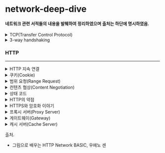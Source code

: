 # network-deep-dive
#### 네트워크 관련 서적들의 내용을 발췌하여 정리하였으며 출처는 하단에 명시하였음.

<details>
<summary>TCP(Transfer Control Protocol)</summary>

TCP는 트랜스포트 계층에 해당하며 신뢰성 있는 바이트 스트림 서비스를 제공 한다. 바이트 스트림 서비스란 용량이 큰 데이터를 보내기 쉽게 TCP 세그먼트라고 하는 단위 패킷으로 작게 분해하여 관리하는 것을 말한다. 결국 TCP는 대용량의 데이터를 작게 분해해서 보내고, 정확하게 도착했는지 확인하는 역할을 담당한다.

</details>

<details>
<summary>3-way handshaking</summary>

TCP는 상대방에게 정확하게 데이터를 보내기 위해 3-way handshaking 방법을 사용하는데, 이 방법은 패킷을 보내고 바로 끝내는 것이 아니라 보내졌는지 여부를 'SYN', 'ACK' 이라는 TCP 플래그를 사용하여 확인한다.

SYN 패킷 전송(송신 측) > SYN/ACK 패킷 전송(수신 측) > ACK 전송(송신 측)

만약 핸드셰이킹 과정에서 도중에 통신이 끈헝지면 TCP는 같은 수순으로 패킷을 재전송한다.

</details>

### HTTP
<hr>
<details>
<summary>HTTP 지속 연결</summary>

HTTP 초기 버전에서는 HTTP 통신을 한 번 할때마다 TCP에 의해 연결과 접속을 종료할 필요가 있었다. 초기 당시의 통신에서는 작은 사이즈의 텍스트를 보내는 정도여서 문제가 없었다.

하지만 요청한 하나의 HTML에 여러 이미지가 포함되어 있는 경우 HTTP 요청 시에 HTML 문서에 포함되어 있는 이미지를 획득하기 위해서 내부 이미지만큼의 리퀘스트를 송신하는데, 그때마다 TCP 연결/종료가 발생하여 불필요한 통신량이 생긴다. HTTP/1.0 이후에 지속 연결(Persistent Connections)이라는 방법이 고안되었는데, 이는 한 쪽이 명시적으로 연결을 종료하지 않는 이상 TCP 연결을 계속 유지한다.

이러한 지속 연결 방식을 통해, 여러 리퀘스트를 보낼 수 있도록 HTTP pipelining 이 가능해지는데, 이전에는 요청 후에 응답을 기다려야 했다면 이제는 요청 후에도 수신을 기다리지않고 바로 다음 리퀘스트를 보낼 수 있게 된다.
</details>

<details>
<summary>쿠키(Cookie)</summary>

HTTP는 stateless 프로토콜이기 때문에 과거의 상태를 관리하지 않아 서버의 CPU나 메모리 같은 리소스의 소비를 억제할 수 있고 단순함으로 다양한 곳에서 이용할 수 있다.

무상태의 단점(인증 등의 관리)를 보안하기 위해 쿠키라는 시스템이 도입되었는데, 쿠키라는 헤더 필드를 통해 상태를 관리할 수 있다.

쿠키는 HTTP/1.1의 사양인 RFC2616에 포함된 것은 아니다.

한번 서버에 송출한 클라이언트의 쿠키는 서버에서 명시적으로 삭젷나느 방법은 없고, 유효 기간이 지났따면 쿠키를 덮어쓰는 것으로 실질적은 클라이언트 측의 쿠키를 삭제한다. Expires 속성을 생략하면 브라우저 세션이 유지되는 경우에만 유효하다.

</details>

<details>
<summary>범위 요청(Range Request)</summary>

대용량의 이미지와 데이터를 다운로드 중에 커넥션이 끊어지게 되면 처음부터 다시 다운로드 해야 한다. 이런 문제를 해결하기 위해 resume 기능을 통해 이전에 다운로드를 한 곳에서부터 다운로드를 재개할 수 있는데, 엔티티의 범위를 지정해서 다운로드 할 필요가 있다. 이 같이 범위를 지정해서 요청 하는 것을 Range Request 라고 한다.

</details>

<details>
<summary>컨텐츠 협상(Content Negotiation)</summary>

클라이언트에 더욱 적합한 리소스를 제공하기 위한 구조이다. 영어판 브라우저에서는 Google 영문 페이지를, 한국판 브라우저에서는 Google 한국어 페이지를 응답하는 것이 예시이다.

컨텐츠 협상은 Accept-Charset, Accept-Encoding, Accept-Language 등의 리퀘스트 헤더 필드를 통해 판단한다. 서버 측에서 협상하는 서버 구동형, 클라이언트 측에서 협상하는 에이전트 구동형, 혼합형인 transparent 형이 있따.

</details>

<details>
<summary>상태 코드</summary>

HTTP의 응답에는 결과가 어떻게 처리되었는지 알려주는 상태 코드가 있다. 그 구성은 아래와 같다.

* 1xx(Informational) - 리퀘스트를 받아들여 처리중
* 2xx(Success) - 리퀘스트를 정상적으로 처리했음
  * 200(OK)
  * 204(No Content) - 처리에 성공했지만 응답에 엔티티 바디를 포함하지 않음
  * 206(Partial Content) - Range Request 에 의해 서버가 부분적 리퀘스트를 받았음
* 3xx(Redirection) - 리퀘스트를 완료하기 위해서 추가 동작이 필요
  * 300번대 리스폰드 코드가 되돌아 오면 대부분의 브라우저에서는 리퀘스트를 자동적으로 재송신하도록 되어 있음
* 4xx(Client Error) - 서버가 리퀘스트를 이해할 수 없음
  * 400(Bad Request) - 리퀘스트 구문이 잘못 되었음
  * 401(UnAuthorized) - 인증 실패
  * 403(Forbidden) - 인가 실패
  * 404(Not Found) - 리소스가 서버 상에 없음
* 5xx(Server Error) - 서버가 리퀘스트 처리 실패
  * 500(Internal Server Error) - 서버에서 리퀘스트를 처리 중에 에러가 발생 했음
  * 503(Service Unavailable) - 일시적으로 서버가 과부하 상태이거나 점검 중

**하지만 상태 코드가 현재 상황과 불일치 할 수도 있다. 상태 코드의 대부분은 유저가 다른 내용을 알기 어렵게 되어 있기 때문이다.**

</details>

<details>
<summary>HTTP의 약점</summary>

* HTTP의 요청과 응답 내용은 HTTP 자신을 암호화하는 기능은 없기 때문에 통신 전체가 암호화 되지는 않는다. 즉, 도청이 가능하다. 암호화되지 않은 통신이 약점인 이유는 TCP/IP 구조의 통신 내용은 전부 통신 경로의 도중에 엿볼 수 있기 때문이다. 암호화하더라도 암호화된 메세지 자체는 확인할 수 있다.
* 통신 상대를 확인하지 않기 때문에 위장이 가능하다
* 누구나 요청할 수 있다(Ddos)
* 발신된 요청과 응답이 수신한 요청과 응답과 같은지 아닌지 확인할 수 없다(Man-in-the-Middle Attack)

이러한 약점들을 보완하기 위해 **HTTPS**를 사용한다.
</details>

<details>
<summary>HTTPS와 암호화 이야기</summary>

HTTP에는 암호화 구조가 없지만 SSL(Secure Socket Layer)이나 TLS(Transport Layer Security)라는 다른 프로토콜을 조합함으로써 HTTP의 통신 내용을 암호화할 수 있다. SSL 등을 이용해 안전한 통신로를 확립하고 나서 그 통신로를 사용해 HTTP 통신을 한다. SSL을 조합한 HTTP를 HTTPS 라고 한다.

HTTP에서는 통신 상대를 확인할 수 없지만 SSL은 상대를 확인할 수 있다. SSL은 암호화 뿐만 아니라 상대를 확인하는 수단으로 증명서를 제공하고 있다. 클라이언트가 통신을 개시할 때 서버의 증명서를 확인하여 상대를 확인한다.

HTTPS는 HTTP + 암호화 + 인증 + 완전성 보호(요청의 정확성)을 합친 것이다. HTTPS는 새로운 애플리케이션 계층의 프로토콜은 아니고, HTTP 통신의 소켓 부분을 SSL 혹은 TLS 프로토콜로 대체하는 방식으로 구현된다. 보통 HTTP는 직접 TCP와 통신하지만 SSL을 사용하는 경우에는 HTTP는 SSL과 통신하고 SSL이 TCP와 통신한다.

암호화와 복호화에 하나의 키를 사용하는 방식을 공통키라고 부른다. 하지만 공격자에게 키를 빼앗기게 되면 보안의 큰 허점이 생긴다. 이 때문에 공개키 암호화 방식이 생겼다. 공개키를 통해 암호화하고 복호화할 때는 비밀키를 이용하는 방식이다.

HTTPS는 공통키 암호화와 공개키 암호화의 양쪽 성질을 가진 하이브리드 암호 시스템을 사용한다. 키를 교환하는 곳에서는 공개키 암호화를, 그 후의 통신에서 메세지를 교환할 때는 공통키 암호화(단순하지만 처리 속도가 빠름)를 사용한다.

하지만 공개키의 문제점은, 공개키가 진짜인지 아닌지를 증명할 수 없다는 것이다. 이 문제를 해결 하기 위해 인증 기관(CA:Certificate Authority)과 CA가 발행하는 공개키 증명서가 이용되고 있다. CA는 아래와 같이 이용된다.

서버의 운영자가 CA에 공개키 제출 > CA는 공개키에 디지털 서명을 하여 공개키 생성 > 공개키 인증서에 공개키를 담음 > 서버는 해당 공개키 인증서를 클라이언트에 보내고 공개키 암호로 통신(*인증기관의 공개키는 사전에 브라우저에 내장되어 있음*) 

OpenSSL 등의 소프트웨어를 사용하면 누구든지 인증 기관을 구축하여 서버 증명서를 발행할 수 있지만, 이는 아무런 구실을 못하며 쓸모가 없다. '나야 나' 증명서를 사용하더라도 SSL로 암호화되고 있기 때문에 통신은 안전하다는 설명을 가끔 볼 수 있는데, 통신은 암호화되어 있어도 위장하고 있는 가짜 서버와 통신하고 있을 가능성이 있따.

HTTPS에도 문제는 있는데, 바로 SSL을 사용하면 서버,클라이언트 모두 암호화와 복호화 처리가 필요하여 CPU나 메모리 등의 리소스를 소비하기 때문에 처리가 늦어진다는 것이다. 네트워크의 부하는 HTTP를 사용하는 경우에 비해 2배에서 100배까지도 느려진다.
</details>

<details>
<summary>프록시 서버(Proxy Server)</summary>

프록시 서버는 서버와 클라이언트의 양쪽 역할을 하는 중계 서버로, 클라이언트로부터의 리퀘스트를 서버에 전송하고, 서버로부터의 리스폰스를 클라이언트에게 전송한다.

HTTP 통신에서 프록시 서버를 여러 대 경유하는 것도 가능한데, 이럴 때에는 Via 헤드 필드에 경유한 호스트 정보를 추가해야 한다.

프록시 서버를 경유하는 이유는 캐시를 사용해서 네트워크 대역 등을 효율적으로 사용하거나 조직 내에 특정 웹 사이트에 대한 액세스 제한, 액세스 로그를 획득하는 정책을 지키기 위해서이다.
</details>

<details>
<summary>게이트웨이(Gateway)</summary>

게이트웨이의 동작은 프록시와 유사하지만, 게이트웨이의 경우에는 그 다음에 있는 서버가 HTTP 서버 이외의 서비스를 제공하는 서버가 된다.암호화 등의 방법을 통해 안전하게 접속하여 통신의 안전성을 높이는 역할 등을 한다.

</details>

<details>
<summary>캐시 서버(Cache Server)</summary>

캐시 서버는 프록시 서버의 하나로 캐싱 프록시로 분류된다. 프록시가 서버로부터의 리스폰스를 중계하는 때에 프록시 서버 상에 리소스의 사본을 보존한다.

</details>


출처.
* 그림으로 배우는 HTTP Network BASIC, 우에노 센